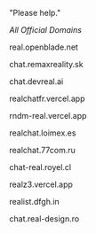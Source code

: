 "Please help."

*All Official Domains*

real.openblade.net

chat.remaxreality.sk

chat.devreal.ai

realchatfr.vercel.app

rndm-real.vercel.app

realchat.loimex.es

realchat.77com.ru

chat-real.royel.cl

realz3.vercel.app

realist.dfgh.in

chat.real-design.ro
